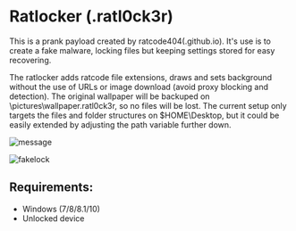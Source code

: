 # Ratlocker (.ratl0ck3r)

This is a prank payload created by ratcode404(.github.io). It's use is to create a fake malware, locking files but keeping settings stored for easy recovering.

The ratlocker adds ratcode file extensions, draws and sets background without the use of URLs or image download (avoid proxy blocking and detection). The original wallpaper will be backuped on \pictures\wallpaper.ratl0ck3r, so no files will be lost. The current setup only targets the files and folder structures on $HOME\Desktop\, but it could be easily extended by adjusting the path variable further down.

![message](https://i.imgur.com/KYMRr9f.png)  
  
![fakelock](https://i.imgur.com/MBIQdDR.png)

## Requirements:
- Windows (7/8/8.1/10)
- Unlocked device


